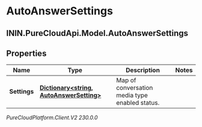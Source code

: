 # AutoAnswerSettings

## ININ.PureCloudApi.Model.AutoAnswerSettings

## Properties

|Name | Type | Description | Notes|
|------------ | ------------- | ------------- | -------------|
| **Settings** | [**Dictionary&lt;string, AutoAnswerSetting&gt;**](AutoAnswerSetting) | Map of conversation media type enabled status. | |



_PureCloudPlatform.Client.V2 230.0.0_
